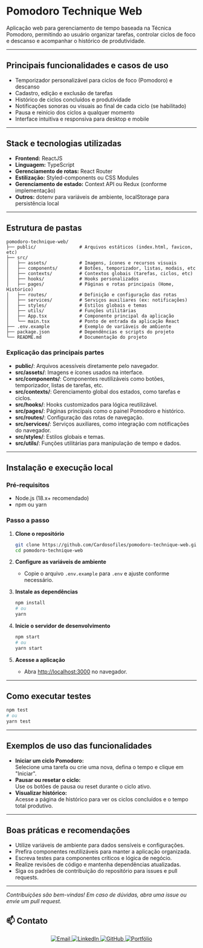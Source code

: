# Pomodoro Technique Web

Aplicação web para gerenciamento de tempo baseada na Técnica Pomodoro, permitindo ao usuário organizar tarefas, controlar ciclos de foco e descanso e acompanhar o histórico de produtividade.

---

## Principais funcionalidades e casos de uso

- Temporizador personalizável para ciclos de foco (Pomodoro) e descanso
- Cadastro, edição e exclusão de tarefas
- Histórico de ciclos concluídos e produtividade
- Notificações sonoras ou visuais ao final de cada ciclo (se habilitado)
- Pausa e reinício dos ciclos a qualquer momento
- Interface intuitiva e responsiva para desktop e mobile

---

## Stack e tecnologias utilizadas

- **Frontend:** ReactJS
- **Linguagem:** TypeScript
- **Gerenciamento de rotas:** React Router
- **Estilização:** Styled-components ou CSS Modules
- **Gerenciamento de estado:** Context API ou Redux (conforme implementação)
- **Outros:** dotenv para variáveis de ambiente, localStorage para persistência local

---

## Estrutura de pastas

```
pomodoro-technique-web/
├── public/                # Arquivos estáticos (index.html, favicon, etc)
├── src/
│   ├── assets/            # Imagens, ícones e recursos visuais
│   ├── components/        # Botões, temporizador, listas, modais, etc
│   ├── contexts/          # Contextos globais (tarefas, ciclos, etc)
│   ├── hooks/             # Hooks personalizados
│   ├── pages/             # Páginas e rotas principais (Home, Histórico)
│   ├── routes/            # Definição e configuração das rotas
│   ├── services/          # Serviços auxiliares (ex: notificações)
│   ├── styles/            # Estilos globais e temas
│   ├── utils/             # Funções utilitárias
│   ├── App.tsx            # Componente principal da aplicação
│   └── main.tsx           # Ponto de entrada da aplicação React
├── .env.example           # Exemplo de variáveis de ambiente
├── package.json           # Dependências e scripts do projeto
└── README.md              # Documentação do projeto
```

### Explicação das principais partes

- **public/**: Arquivos acessíveis diretamente pelo navegador.
- **src/assets/**: Imagens e ícones usados na interface.
- **src/components/**: Componentes reutilizáveis como botões, temporizador, listas de tarefas, etc.
- **src/contexts/**: Gerenciamento global dos estados, como tarefas e ciclos.
- **src/hooks/**: Hooks customizados para lógica reutilizável.
- **src/pages/**: Páginas principais como o painel Pomodoro e histórico.
- **src/routes/**: Configuração das rotas de navegação.
- **src/services/**: Serviços auxiliares, como integração com notificações do navegador.
- **src/styles/**: Estilos globais e temas.
- **src/utils/**: Funções utilitárias para manipulação de tempo e dados.

---

## Instalação e execução local

### Pré-requisitos

- Node.js (18.x+ recomendado)
- npm ou yarn

### Passo a passo

1. **Clone o repositório**
   ```bash
   git clone https://github.com/Cardosofiles/pomodoro-technique-web.git
   cd pomodoro-technique-web
   ```

2. **Configure as variáveis de ambiente**
   - Copie o arquivo `.env.example` para `.env` e ajuste conforme necessário.

3. **Instale as dependências**
   ```bash
   npm install
   # ou
   yarn
   ```

4. **Inicie o servidor de desenvolvimento**
   ```bash
   npm start
   # ou
   yarn start
   ```

5. **Acesse a aplicação**
   - Abra [http://localhost:3000](http://localhost:3000) no navegador.

---

## Como executar testes

```bash
npm test
# ou
yarn test
```

---

## Exemplos de uso das funcionalidades

- **Iniciar um ciclo Pomodoro:**  
  Selecione uma tarefa ou crie uma nova, defina o tempo e clique em "Iniciar".
- **Pausar ou resetar o ciclo:**  
  Use os botões de pausa ou reset durante o ciclo ativo.
- **Visualizar histórico:**  
  Acesse a página de histórico para ver os ciclos concluídos e o tempo total produtivo.

---

## Boas práticas e recomendações

- Utilize variáveis de ambiente para dados sensíveis e configurações.
- Prefira componentes reutilizáveis para manter a aplicação organizada.
- Escreva testes para componentes críticos e lógica de negócio.
- Realize revisões de código e mantenha dependências atualizadas.
- Siga os padrões de contribuição do repositório para issues e pull requests.

---

*Contribuições são bem-vindas! Em caso de dúvidas, abra uma issue ou envie um pull request.*

## 📫 Contato

<div align="center">

<a href="mailto:cardosofiles@outlook.com">
  <img src="https://img.shields.io/badge/Email-0078D4?style=for-the-badge&logo=microsoftoutlook&logoColor=white" alt="Email"/>
</a>
<a href="https://www.linkedin.com/in/joaobatista-dev/" target="_blank">
  <img src="https://img.shields.io/badge/LinkedIn-0A66C2?style=for-the-badge&logo=linkedin&logoColor=white" alt="LinkedIn"/>
</a>
<a href="https://github.com/Cardosofiles" target="_blank">
  <img src="https://img.shields.io/badge/GitHub-181717?style=for-the-badge&logo=github&logoColor=white" alt="GitHub"/>
</a>
<a href="https://cardosofiles.dev/" target="_blank">
  <img src="https://img.shields.io/badge/Portfólio-222222?style=for-the-badge&logo=about.me&logoColor=white" alt="Portfólio"/>
</a>

</div>

